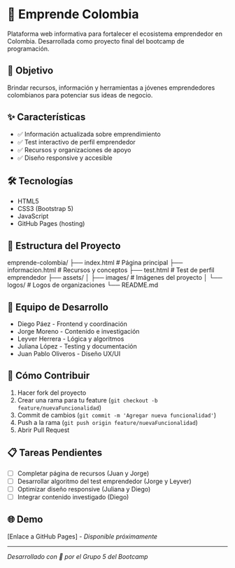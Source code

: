 # 🚀 Emprende Colombia

Plataforma web informativa para fortalecer el ecosistema emprendedor en Colombia. Desarrollada como proyecto final del bootcamp de programación.

## 🎯 Objetivo

Brindar recursos, información y herramientas a jóvenes emprendedores colombianos para potenciar sus ideas de negocio.

## ✨ Características

- ✅ Información actualizada sobre emprendimiento
- ✅ Test interactivo de perfil emprendedor
- ✅ Recursos y organizaciones de apoyo
- ✅ Diseño responsive y accesible

## 🛠️ Tecnologías

- HTML5
- CSS3 (Bootstrap 5)
- JavaScript
- GitHub Pages (hosting)

## 📁 Estructura del Proyecto
emprende-colombia/
├── index.html # Página principal
├── informacion.html # Recursos y conceptos
├── test.html # Test de perfil emprendedor
├── assets/
│ ├── images/ # Imágenes del proyecto
│ └── logos/ # Logos de organizaciones
└── README.md


## 👥 Equipo de Desarrollo

- Diego Páez - Frontend y coordinación
- Jorge Moreno - Contenido e investigación
- Leyver Herrera - Lógica y algoritmos
- Juliana López - Testing y documentación
- Juan Pablo Oliveros - Diseño UX/UI

## 🚀 Cómo Contribuir

1. Hacer fork del proyecto
2. Crear una rama para tu feature (`git checkout -b feature/nuevaFuncionalidad`)
3. Commit de cambios (`git commit -m 'Agregar nueva funcionalidad'`)
4. Push a la rama (`git push origin feature/nuevaFuncionalidad`)
5. Abrir Pull Request

## 📋 Tareas Pendientes

- [ ] Completar página de recursos (Juan y Jorge)
- [ ] Desarrollar algoritmo del test emprendedor (Jorge y Leyver)
- [ ] Optimizar diseño responsive (Juliana y Diego)
- [ ] Integrar contenido investigado (Diego)

## 🌐 Demo

[Enlace a GitHub Pages] - *Disponible próximamente*

---

*Desarrollado con 💚 por el Grupo 5 del Bootcamp*
